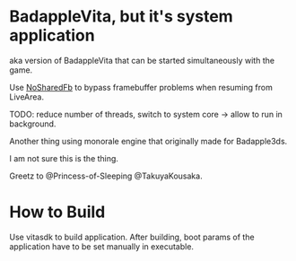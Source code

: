 # BadappleVita, but it's system application

aka version of BadappleVita that can be started simultaneously with the game.

Use [NoSharedFb](https://github.com/GrapheneCt/NoSharedFb) to bypass framebuffer problems when resuming from LiveArea.

TODO: reduce number of threads, switch to system core -> allow to run in background.

Another thing using monorale engine that originally made for Badapple3ds.

I am not sure this is the thing.

Greetz to @Princess-of-Sleeping @TakuyaKousaka.

# How to Build

Use vitasdk to build application. After building, boot params of the application have to be set manually in executable.
